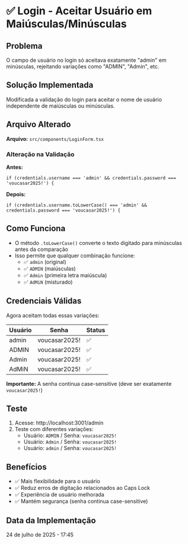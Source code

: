 # ✅ Login - Aceitar Usuário em Maiúsculas/Minúsculas

## Problema
O campo de usuário no login só aceitava exatamente "admin" em minúsculas, rejeitando variações como "ADMIN", "Admin", etc.

## Solução Implementada
Modificada a validação do login para aceitar o nome de usuário independente de maiúsculas ou minúsculas.

## Arquivo Alterado
**Arquivo:** `src/components/LoginForm.tsx`

### Alteração na Validação
**Antes:**
```tsx
if (credentials.username === 'admin' && credentials.password === 'voucasar2025!') {
```

**Depois:**
```tsx
if (credentials.username.toLowerCase() === 'admin' && credentials.password === 'voucasar2025!') {
```

## Como Funciona
- O método `.toLowerCase()` converte o texto digitado para minúsculas antes da comparação
- Isso permite que qualquer combinação funcione:
  - ✅ `admin` (original)
  - ✅ `ADMIN` (maiúsculas)
  - ✅ `Admin` (primeira letra maiúscula)
  - ✅ `AdMiN` (misturado)

## Credenciais Válidas
Agora aceitam todas essas variações:

| Usuário | Senha | Status |
|---------|-------|--------|
| admin | voucasar2025! | ✅ |
| ADMIN | voucasar2025! | ✅ |
| Admin | voucasar2025! | ✅ |
| AdMiN | voucasar2025! | ✅ |

**Importante:** A senha continua case-sensitive (deve ser exatamente `voucasar2025!`)

## Teste
1. Acesse: http://localhost:3001/admin
2. Teste com diferentes variações:
   - Usuário: `ADMIN` / Senha: `voucasar2025!`
   - Usuário: `Admin` / Senha: `voucasar2025!`
   - Usuário: `admin` / Senha: `voucasar2025!`

## Benefícios
- ✅ Mais flexibilidade para o usuário
- ✅ Reduz erros de digitação relacionados ao Caps Lock
- ✅ Experiência de usuário melhorada
- ✅ Mantém segurança (senha continua case-sensitive)

## Data da Implementação
24 de julho de 2025 - 17:45
